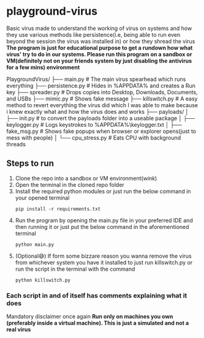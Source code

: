 # playground-virus
Basic virus made to understand the working of virus on systems and how they use various methods like persistence(i.e, being able to run even beyond the session the virus was installed in) or how they shread the virus
        **The program is just for educational purpose to get a rundown how what virus' try to do in our systems. Please run this program on a sandbox or VM(definitely not on your friends system by just disabling the antivirus for a few mins) environment**

PlaygroundVirus/
├── main.py # The main virus spearhead which runs everything
├── persistence.py # Hides in %APPDATA% and creates a Run key
├── spreader.py # Drops copies into Desktop, Downloads, Documents, and USBs
├── mimic.py # Shows fake message
├── killswitch.py # A easy method to revert everything the virus did which I was able to make because i knew exactly what and how the virus does and works
├── payloads/
│ ├── init.py # to convert the payloads folder into a useable package
│ ├── keylogger.py # Logs keystrokes to %APPDATA%\keylogger.txt
│ ├── fake_msg.py # Shows fake popups when browser or explorer opens(just to mess with people)
│ └── cpu_stress.py # Eats CPU with background threads

## Steps to run
1. Clone the repo into a sandbox or VM environment(*wink*)
2. Open the terminal in the cloned repo folder
3. Install the required python modules or just run the below command in your opened terminal
    ```
    pip install -r requirements.txt
    ```
4. Run the program by opening the main.py file in your preferred IDE and then running it or just put the below command in the aforementioned terminal
    ```
    python main.py
    ```
5. (Optional😅) If form some bizzare reason you wanna remove the virus from whichever system you have it installed to just run killswitch.py or run the script in the terminal with the command
    ```
    python killswitch.py
    ```

### Each script in and of itself has comments explaining what it does 
Mandatory disclaimer once again 
**Run only on machines you own (preferably inside a virtual machine). This is just a simulated and not a real virus**